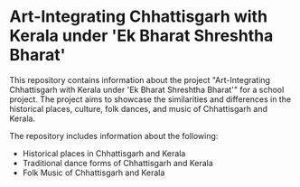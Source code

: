 # Art-Integrating Chhattisgarh with Kerala under 'Ek Bharat Shreshtha Bharat'

This repository contains information about the project "Art-Integrating Chhattisgarh with Kerala under 'Ek Bharat Shreshtha Bharat'" for a school project. The project aims to showcase the similarities and differences in the historical places, culture, folk dances, and music of Chhattisgarh and Kerala.

The repository includes information about the following:
- Historical places in Chhattisgarh and Kerala
- Traditional dance forms of Chhattisgarh and Kerala
- Folk Music of Chhattisgarh and Kerala

